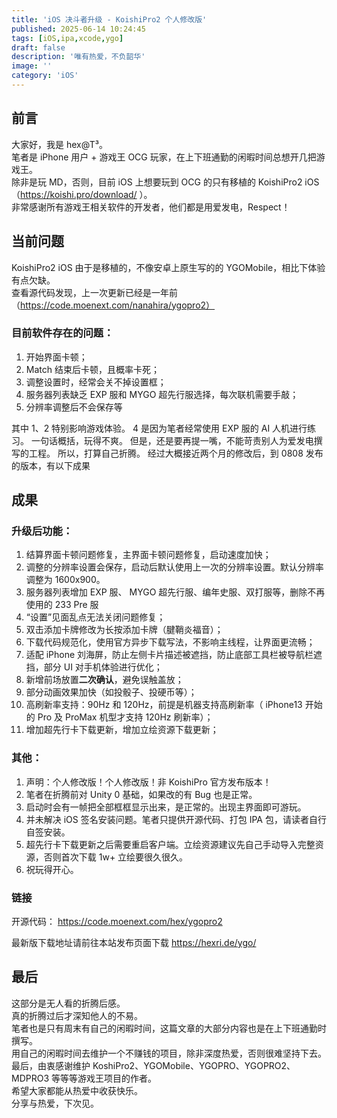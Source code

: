 ```yaml
---
title: 'iOS 决斗者升级 - KoishiPro2 个人修改版'
published: 2025-06-14 10:24:45
tags: [iOS,ipa,xcode,ygo]
draft: false
description: '唯有热爱，不负韶华'
image: ''
category: 'iOS'
---
```


## 前言
大家好，我是 hex@T³。  
笔者是 iPhone 用户 + 游戏王 OCG 玩家，在上下班通勤的闲暇时间总想开几把游戏王。  
除非是玩 MD，否则，目前 iOS 上想要玩到 OCG 的只有移植的 KoishiPro2 iOS（https://koishi.pro/download/ ）。  
非常感谢所有游戏王相关软件的开发者，他们都是用爱发电，Respect！

## 当前问题
KoishiPro2 iOS 由于是移植的，不像安卓上原生写的的 YGOMobile，相比下体验有点欠缺。  
查看源代码发现，上一次更新已经是一年前（https://code.moenext.com/nanahira/ygopro2）  

### 目前软件存在的问题：
1. 开始界面卡顿；
2. Match 结束后卡顿，且概率卡死；
3. 调整设置时，经常会关不掉设置框；
4. 服务器列表缺乏 EXP 服和 MYGO 超先行服选择，每次联机需要手敲；
5. 分辨率调整后不会保存等


其中 1、2 特别影响游戏体验。
4 是因为笔者经常使用 EXP 服的 AI 人机进行练习。
一句话概括，玩得不爽。
但是，还是要再提一嘴，不能苛责别人为爱发电撰写的工程。
所以，打算自己折腾。
经过大概接近两个月的修改后，到 0808 发布的版本，有以下成果

## 成果

### 升级后功能：
1. 结算界面卡顿问题修复，主界面卡顿问题修复，启动速度加快；
2. 调整的分辨率设置会保存，启动后默认使用上一次的分辨率设置。默认分辨率调整为 1600x900。
3. 服务器列表增加 EXP 服、 MYGO 超先行服、编年史服、双打服等，删除不再使用的 233 Pre 服
4. “设置”见面乱点无法关闭问题修复；
5. 双击添加卡牌修改为长按添加卡牌（腱鞘炎福音）；
6. 下载代码规范化，使用官方异步下载写法，不影响主线程，让界面更流畅；
7. 适配 iPhone 刘海屏，防止左侧卡片描述被遮挡，防止底部工具栏被导航栏遮挡，部分 UI 对手机体验进行优化；
8. 新增前场放置**二次确认**，避免误触盖放；
9. 部分动画效果加快（如投骰子、投硬币等）；
10. 高刷新率支持：90Hz 和 120Hz，前提是机器支持高刷新率（ iPhone13 开始的 Pro 及 ProMax 机型才支持 120Hz 刷新率）；
11. 增加超先行卡下载更新，增加立绘资源下载更新；


### 其他：
1. 声明：个人修改版！个人修改版！非 KoishiPro 官方发布版本！
2. 笔者在折腾前对 Unity 0 基础，如果改的有 Bug 也是正常。
3. 启动时会有一帧把全部框框显示出来，是正常的。出现主界面即可游玩。
4. 并未解决 iOS 签名安装问题。笔者只提供开源代码、打包 IPA 包，请读者自行自签安装。
5. 超先行卡下载更新之后需要重启客户端。立绘资源建议先自己手动导入完整资源，否则首次下载 1w+ 立绘要很久很久。
6. 祝玩得开心。

### 链接
开源代码： 
https://code.moenext.com/hex/ygopro2  

最新版下载地址请前往本站发布页面下载
https://hexri.de/ygo/



## 最后
这部分是无人看的折腾后感。  
真的折腾过后才深知他人的不易。  
笔者也是只有周末有自己的闲暇时间，这篇文章的大部分内容也是在上下班通勤时撰写。  
用自己的闲暇时间去维护一个不赚钱的项目，除非深度热爱，否则很难坚持下去。  
最后，由衷感谢维护 KoshiPro2、YGOMobile、YGOPRO、YGOPRO2、MDPRO3 等等等游戏王项目的作者。  
希望大家都能从热爱中收获快乐。  
分享与热爱，下次见。